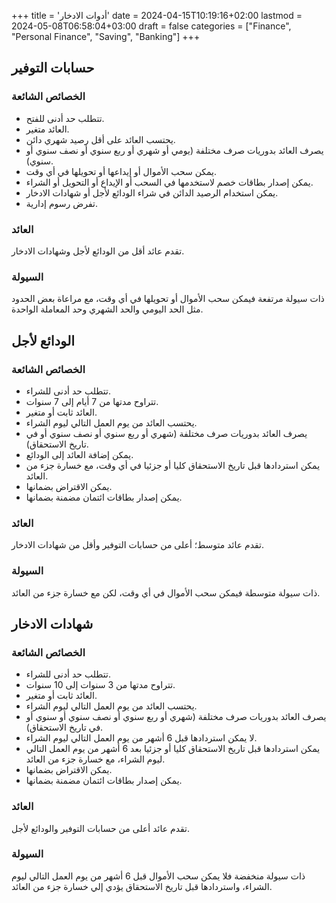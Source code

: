 +++
title = 'أدوات الادخار'
date = 2024-04-15T10:19:16+02:00
lastmod = 2024-05-08T06:58:04+03:00
draft = false
categories = ["Finance", "Personal Finance", "Saving", "Banking"]
+++
## حسابات التوفير

### الخصائص الشائعة

- تتطلب حد أدنى للفتح.
- العائد متغير.
- يحتسب العائد على أقل رصيد شهري دائن.
- يصرف العائد بدوريات صرف مختلفة (يومي أو شهري أو ربع سنوي أو نصف سنوي أو سنوي).
- يمكن سحب الأموال أو إيداعها أو تحويلها في أي وقت.
- يمكن إصدار بطاقات خصم لاستخدمها في السحب أو الإيداع أو التحويل أو الشراء.
- يمكن استخدام الرصيد الدائن في شراء الودائع لأجل أو شهادات الادخار.
- تفرض رسوم إدارية.

### العائد

تقدم عائد أقل من الودائع لأجل وشهادات الادخار.

### السيولة

ذات سيولة مرتفعة فيمكن سحب الأموال أو تحويلها في أي وقت، مع مراعاة بعض الحدود مثل الحد اليومي والحد الشهري وحد المعاملة الواحدة.

## الودائع لأجل

### الخصائص الشائعة

- تتطلب حد أدنى للشراء.
- تتراوح مدتها من 7 أيام إلى 7 سنوات.
- العائد ثابت أو متغير.
- يحتسب العائد من يوم العمل التالي ليوم الشراء.
- يصرف العائد بدوريات صرف مختلفة (شهري أو ربع سنوي أو نصف سنوي أو في تاريخ الاستحقاق).
- يمكن إضافة العائد إلى الودائع.
- يمكن استردادها قبل تاريخ الاستحقاق كليا أو جزئيا في أي وقت، مع خسارة جزء من العائد.
- يمكن الاقتراض بضمانها.
- يمكن إصدار بطاقات ائتمان مضمنة بضمانها.

### العائد

تقدم عائد متوسط؛ أعلى من حسابات التوفير وأقل من شهادات الادخار.

### السيولة

ذات سيولة متوسطة فيمكن سحب الأموال في أي وقت، لكن مع خسارة جزء من العائد.

## شهادات الادخار

### الخصائص الشائعة

- تتطلب حد أدنى للشراء.
- تتراوح مدتها من 3 سنوات إلى 10 سنوات.
- العائد ثابت أو متغير.
- يحتسب العائد من يوم العمل التالي ليوم الشراء.
- يصرف العائد بدوريات صرف مختلفة (شهري أو ربع سنوي أو نصف سنوي أو سنوي أو في تاريخ الاستحقاق).
- لا يمكن استردادها قبل 6 أشهر من يوم العمل التالي ليوم الشراء.
- يمكن استردادها قبل تاريخ الاستحقاق كليا أو جزئيا بعد 6 أشهر من يوم العمل التالي ليوم الشراء، مع خسارة جزء من العائد.
- يمكن الاقتراض بضمانها.
- يمكن إصدار بطاقات ائتمان مضمنة بضمانها.

### العائد

تقدم عائد أعلى من حسابات التوفير والودائع لأجل.

### السيولة

ذات سيولة منخفضة فلا يمكن سحب الأموال قبل 6 أشهر من يوم العمل التالي ليوم الشراء، واستردادها قبل تاريخ الاستحقاق يؤدي إلي خسارة جزء من العائد.


